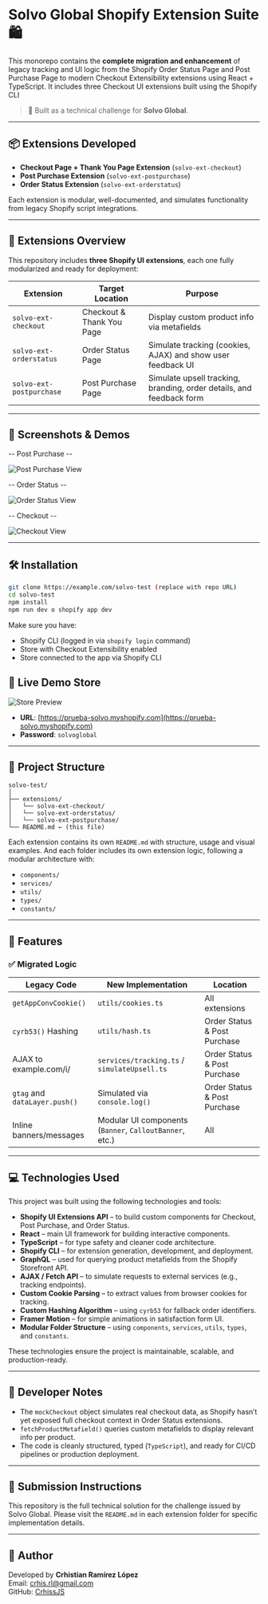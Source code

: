 # Solvo Global Shopify Extension Suite 🛍️

This monorepo contains the **complete migration and enhancement** of legacy tracking and UI logic from the Shopify Order Status Page and Post Purchase Page to modern Checkout Extensibility extensions using React + TypeScript. It includes three Checkout UI extensions built using the Shopify CLI

> 🧪 Built as a technical challenge for **Solvo Global**.

---

## 📦 Extensions Developed

- **Checkout Page + Thank You Page Extension** (`solvo-ext-checkout`)
- **Post Purchase Extension** (`solvo-ext-postpurchase`)
- **Order Status Extension** (`solvo-ext-orderstatus`)

Each extension is modular, well-documented, and simulates functionality from legacy Shopify script integrations.

---

## 📂 Extensions Overview

This repository includes **three Shopify UI extensions**, each one fully modularized and ready for deployment:

| Extension                | Target Location           | Purpose                                                              |
| ------------------------ | ------------------------- | -------------------------------------------------------------------- |
| `solvo-ext-checkout`     | Checkout & Thank You Page | Display custom product info via metafields                           |
| `solvo-ext-orderstatus`  | Order Status Page         | Simulate tracking (cookies, AJAX) and show user feedback UI          |
| `solvo-ext-postpurchase` | Post Purchase Page        | Simulate upsell tracking, branding, order details, and feedback form |

---

## 📸 Screenshots & Demos

-- Post Purchase --

![Post Purchase View](./docs/assets/post-purchase-view.PNG)

-- Order Status --

![Order Status View](./docs/assets/order-status-view.PNG)

-- Checkout --

![Checkout View](./docs/assets/checkout-view.PNG)

---

## 🛠️ Installation

```bash
git clone https://example.com/solvo-test (replace with repo URL)
cd solvo-test
npm install
npm run dev o shopify app dev
```

Make sure you have:

- Shopify CLI (logged in via `shopify login` command)
- Store with Checkout Extensibility enabled
- Store connected to the app via Shopify CLI

## 🔗 Live Demo Store

![Store Preview](./docs/assets/store.PNG)

- **URL**: [https://prueba-solvo.myshopify.com](https://prueba-solvo.myshopify.com)
- **Password**: `solvoglobal`

---

## 📁 Project Structure

```
solvo-test/
│
├── extensions/
│   └── solvo-ext-checkout/
│   └── solvo-ext-orderstatus/
│   └── solvo-ext-postpurchase/
└── README.md ← (this file)
```

Each extension contains its own `README.md` with structure, usage and visual examples.
And each folder includes its own extension logic, following a modular architecture with:

- `components/`
- `services/`
- `utils/`
- `types/`
- `constants/`

---

## 🚀 Features

### ✅ Migrated Logic

| Legacy Code                   | New Implementation                                      | Location                     |
| ----------------------------- | ------------------------------------------------------- | ---------------------------- |
| `getAppConvCookie()`          | `utils/cookies.ts`                                      | All extensions               |
| `cyrb53()` Hashing            | `utils/hash.ts`                                         | Order Status & Post Purchase |
| AJAX to example.com/i/        | `services/tracking.ts` / `simulateUpsell.ts`            | Order Status & Post Purchase |
| `gtag` and `dataLayer.push()` | Simulated via `console.log()`                           | Order Status & Post Purchase |
| Inline banners/messages       | Modular UI components (`Banner`, `CalloutBanner`, etc.) | All                          |

---

## 💻 Technologies Used

This project was built using the following technologies and tools:

- **Shopify UI Extensions API** – to build custom components for Checkout, Post Purchase, and Order Status.
- **React** – main UI framework for building interactive components.
- **TypeScript** – for type safety and cleaner code architecture.
- **Shopify CLI** – for extension generation, development, and deployment.
- **GraphQL** – used for querying product metafields from the Shopify Storefront API.
- **AJAX / Fetch API** – to simulate requests to external services (e.g., tracking endpoints).
- **Custom Cookie Parsing** – to extract values from browser cookies for tracking.
- **Custom Hashing Algorithm** – using `cyrb53` for fallback order identifiers.
- **Framer Motion** – for simple animations in satisfaction form UI.
- **Modular Folder Structure** – using `components`, `services`, `utils`, `types`, and `constants`.

These technologies ensure the project is maintainable, scalable, and production-ready.

---

## 📘 Developer Notes

- The `mockCheckout` object simulates real checkout data, as Shopify hasn’t yet exposed full checkout context in Order Status extensions.
- `fetchProductMetafield()` queries custom metafields to display relevant info per product.
- The code is cleanly structured, typed (`TypeScript`), and ready for CI/CD pipelines or production deployment.

---

## 📩 Submission Instructions

This repository is the full technical solution for the challenge issued by Solvo Global. Please visit the `README.md` in each extension folder for specific implementation details.

---

## 🤝 Author

Developed by **Crhistian Ramírez López**  
Email: crhis.rl@gmail.com  
GitHub: [CrhissJS](https://github.com/CrhissJS)
